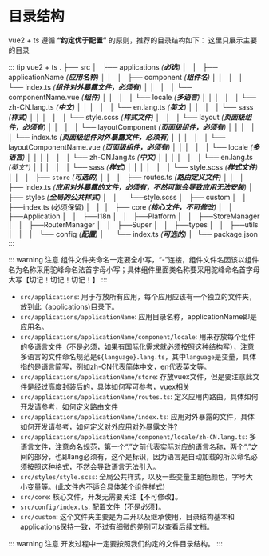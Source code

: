 # 目录结构

vue2 + ts 遵循 **“约定优于配置”** 的原则，推荐的目录结构如下：
这里只展示主要的目录

::: tip vue2 + ts
    .
    ├── src
    │   ├── applications _(**必选**)_
    │   │   ├── applicationName _(**应用名称**)_
    │   │   │   ├── component _(**组件名**)_
    │   │   │   │   └── index.ts  _(**组件对外暴露文件，必须有**)_
    │   │   │   │   └── componentName.vue  _(**组件**)_
    │   │   │   │   └── locale  _(**多语言**)_
    │   │   │   │   │   └── zh-CN.lang.ts  _(**中文**)_
    │   │   │   │   │   └── en.lang.ts  _(**英文**)_
    │   │   │   │   └── sass  _(**样式**)_
    │   │   │   │   │   └── style.scss  _(**样式文件**)_
    │   │   │   └── layout _(**页面级组件，必须有**)_
    │   │   │   │   └── layoutComponent _(**页面级组件，必须有**)_
    │   │   │   │   │   └── index.ts _(**页面级组件对外暴露文件，必须有**)_
    │   │   │   │   │   └── layoutComponentName.vue _(**页面级组件，必须有**)_
    │   │   │   │   │   └── locale  _(**多语言**)_
    │   │   │   │   │   │   └── zh-CN.lang.ts  _(**中文**)_
    │   │   │   │   │   │   └── en.lang.ts  _(*英文**)_
    │   │   │   │   │   └── sass  _(**样式**)_
    │   │   │   │   │   │   └── style.scss  _(**样式文件**)_
    │   │   │   ├── `store` _(**可选的**)_
    │   │   │   ├── routes.ts _(**路由定义文件**)_
    │   │   │   ├── index.ts _(**应用对外暴露的文件，必须有，不然可能会导致应用无法安装**)_
    │   ├── styles _(**全局的公共样式**)_
    │   │       └──style.scss
    │   ├── custom
    │   │   ├──index.ts (必须保留)
    │   │ 
    │   ├── core _(**核心文件，不可修改**)_
    │   │   ├──Application
    │   │   ├──I18n
    │   │   ├──Platform
    │   │   ├──StoreManager
    │   │   ├──RouterManager
    │   │   ├──Super
    │   │   ├──types
    │   │   ├──utils
    │   │   
    │   └── config _(**配置**)_
    │       └── index.ts _(**可选的**)_
    │ 
    └── package.json
:::

::: warning 注意
组件文件夹命名一定要全小写，“-”连接，组件文件名因该以组件名为名称采用驼峰命名法首字母小写；具体组件里面类名称要采用驼峰命名首字母大写【切记！切记！切记！】
:::

- `src/applications`: 用于存放所有应用，每个应用应该有一个独立的文件夹，放到此（applications)目录下。
- `src/applications/applicationName`: 应用目录名称，applicationName即是应用名。
- `src/applications/applicationName/component/locale`: 用来存放每个组件的多语言文件（不是必须，如果有国际化需求就必须按照这种结构写），注意多语言的文件命名规范是`${language}.lang.ts`，其中`language`是变量，具体指的是语言简写，例如zh-CN代表简体中文，en代表英文等。
- `src/applications/applicationName/store`: 存放vuex文件，但是要注意此文件是经过高度封装后的，具体如何写可参考，[vuex相关](./store.md)
- `src/applications/applicationName/routes.ts`: 定义应用内路由。具体如何开发请参考，[如何定义路由文件](./router.md)
- `src/applications/applicationName/index.ts`: 应用对外暴露的文件，具体如何开发请参考，[如何定义对外应用对外暴露文件?](./export-application.md) 
- `src/applications/applicationName/component/locale/zh-CN.lang.ts`: 多语言文件，注意命名规范，第一个“.”之前代表实际对应的语言名称，两个“.”之间的部分，也即lang必须有，这个是标识，因为语言是自动加载的所以命名必须按照这种格式，不然会导致语言无法引入。
- `src/styles/style.scss`: 全局公共样式，以及一些变量主题色颜色，字号大小变量等。(此文件内不适合具体某个组件样式)
- `src/core`: 核心文件，开发无需要关注【不可修改】。
- `src/config/index.ts`: 配置文件【不是必须】。
- `src/custom`: 这个文件夹主要是为二开以及继承使用，目录结构基本和applications保持一致，不过有细微的差别可以查看后续文档。

::: warning 注意
开发过程中一定要按照我们约定的文件目录结构。
:::


